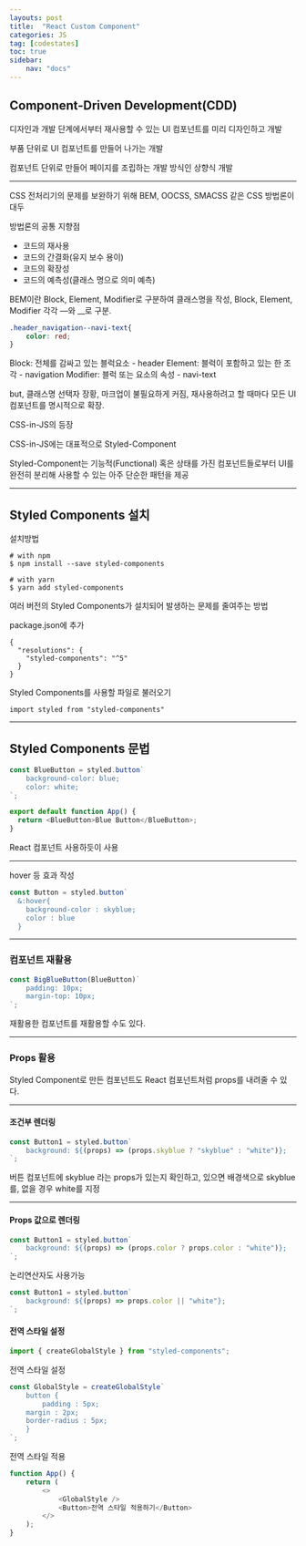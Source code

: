 ```yaml
---
layouts: post
title:  "React Custom Component"
categories: JS
tag: [codestates]
toc: true
sidebar:
    nav: "docs"
---
```


## Component-Driven Development(CDD)

디자인과 개발 단계에서부터 재사용할 수 있는 UI 컴포넌트를 미리 디자인하고 개발

부품 단위로 UI 컴포넌트를 만들어 나가는 개발

컴포넌트 단위로 만들어 페이지를 조립하는 개발 방식인 상향식 개발

---

CSS 전처리기의 문제를 보완하기 위해 BEM, OOCSS, SMACSS 같은 CSS 방법론이 대두

방법론의 공통 지향점
- 코드의 재사용
- 코드의 간결화(유지 보수 용이)
- 코드의 확장성
- 코드의 예측성(클래스 명으로 의미 예측)

BEM이란 Block, Element, Modifier로 구분하여 클래스명을 작성, Block, Element, Modifier 각각 —와 __로 구분.
```css
.header_navigation--navi-text{
    color: red;
}
```
Block: 전체를 감싸고 있는 블럭요소 - header
Element: 블럭이 포함하고 있는 한 조각 - navigation
Modifier: 블럭 또는 요소의 속성 - navi-text

but, 클래스명 선택자 장황, 마크업이 불필요하게 커짐, 재사용하려고 할 때마다 모든 UI 컴포넌트를 명시적으로 확장.

CSS-in-JS의 등장

CSS-in-JS에는 대표적으로 Styled-Component

Styled-Component는 기능적(Functional) 혹은 상태를 가진 컴포넌트들로부터 UI를 완전히 분리해 사용할 수 있는 아주 단순한 패턴을 제공

---

## Styled Components 설치

설치방법
```
# with npm
$ npm install --save styled-components

# with yarn
$ yarn add styled-components
```

여러 버전의 Styled Components가 설치되어 발생하는 문제를 줄여주는 방법

package.json에 추가
```
{
  "resolutions": {
    "styled-components": "^5"
  }
}
```

Styled Components를 사용할 파일로 불러오기
```
import styled from "styled-components"
```

---

## Styled Components 문법

```js
const BlueButton = styled.button`
    background-color: blue;
    color: white;
`;

export default function App() {
  return <BlueButton>Blue Button</BlueButton>;
}
```
React 컴포넌트 사용하듯이 사용

---

hover 등 효과 작성
```js
const Button = styled.button`
  &:hover{  
    background-color : skyblue;
    color : blue
  }
```

---

### 컴포넌트 재활용

```js
const BigBlueButton(BlueButton)`
    padding: 10px;
    margin-top: 10px;
`;
```
재활용한 컴포넌트를 재활용할 수도 있다.

---

### Props 활용

Styled Component로 만든 컴포넌트도 React 컴포넌트처럼 props를 내려줄 수 있다.

---

#### 조건부 렌더링

```js
const Button1 = styled.button`
    background: ${(props) => (props.skyblue ? "skyblue" : "white")};
`;
```
버튼 컴포넌트에 skyblue 라는 props가 있는지 확인하고, 있으면 배경색으로 skyblue를, 없을 경우 white를 지정

---


#### Props 값으로 렌더링


```js
const Button1 = styled.button`
    background: ${(props) => (props.color ? props.color : "white")};
`;
```


논리연산자도 사용가능
```js
const Button1 = styled.button`
    background: ${(props) => props.color || "white"};
`;
```

#### 전역 스타일 설정


```js
import { createGlobalStyle } from "styled-components";
```


전역 스타일 설정
```js
const GlobalStyle = createGlobalStyle`
	button {
		padding : 5px;
    margin : 2px;
    border-radius : 5px;
	}
`;
```


전역 스타일 적용
```js
function App() {
	return (
		<>
			<GlobalStyle />
			<Button>전역 스타일 적용하기</Button>
		</>
	);
}
```